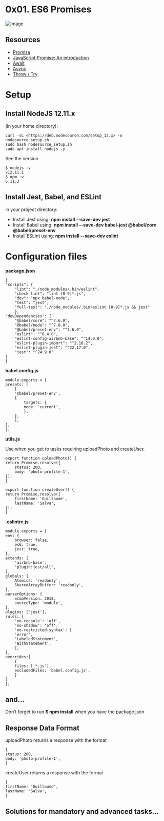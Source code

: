 # 0x01. ES6 Promises
![image](https://s3.amazonaws.com/alx-intranet.hbtn.io/uploads/medias/2019/12/75862d67ca51a042003c.jpeg?X-Amz-Algorithm=AWS4-HMAC-SHA256&X-Amz-Credential=AKIARDDGGGOUSBVO6H7D%2F20230418%2Fus-east-1%2Fs3%2Faws4_request&X-Amz-Date=20230418T134037Z&X-Amz-Expires=86400&X-Amz-SignedHeaders=host&X-Amz-Signature=f46284b38d2327ba70547f55406b214cbe9ad5edeee17d31796581c958e257da)

## Resources

- [Promise](https://developer.mozilla.org/en-US/docs/Web/JavaScript/Reference/Global_Objects/Promise)
- [JavaScript Promise: An introduction]()
- [Await]()
- [Async]()
- [Throw / Try]()


# Setup

## Install NodeJS 12.11.x

(in your home directory):

    curl -sL <https://deb.nodesource.com/setup_12.x> -o nodesource_setup.sh
    sudo bash nodesource_setup.sh
    sudo apt install nodejs -y

See the version

    $ nodejs -v
    v12.11.1
    $ npm -v
    6.11.3

## Install Jest, Babel, and ESLint

in your project directory:

- Install Jest using: <b>npm install --save-dev jest</b>
- Install Babel using: <b>npm install --save-dev babel-jest @babel/core @babel/preset-env</b>
- Install ESLint using: <b>npm install --save-dev eslint</b>

# Configuration files

<b>package.json</b>

    {
    "scripts": {
        "lint": "./node_modules/.bin/eslint",
        "check-lint": "lint [0-9]*.js",
        "dev": "npx babel-node",
        "test": "jest",
        "full-test": "./node_modules/.bin/eslint [0-9]*.js && jest"
        },
    "devDependencies": {
        "@babel/core": "^7.6.0",
        "@babel/node": "^7.8.0",
        "@babel/preset-env": "^7.6.0",
        "eslint": "^6.4.0",
        "eslint-config-airbnb-base": "^14.0.0",
        "eslint-plugin-import": "^2.18.2",
        "eslint-plugin-jest": "^22.17.0",
        "jest": "^24.9.0"
    }
    }

<b>babel.config.js</b>

    module.exports = {
    presets: [
        [
        '@babel/preset-env',
        {
            targets: {
            node: 'current',
            },
        },
        ],
    ],
    };

<b>utils.js</b>

Use when you get to tasks requiring uploadPhoto and createUser.

    export function uploadPhoto() {
    return Promise.resolve({
        status: 200,
        body: 'photo-profile-1',
    });
    }

    export function createUser() {
    return Promise.resolve({
        firstName: 'Guillaume',
        lastName: 'Salva',
    });
    }

<b>.eslintrc.js</b>

    module.exports = {
    env: {
        browser: false,
        es6: true,
        jest: true,
    },
    extends: [
        'airbnb-base',
        'plugin:jest/all',
    ],
    globals: {
        Atomics: 'readonly',
        SharedArrayBuffer: 'readonly',
    },
    parserOptions: {
        ecmaVersion: 2018,
        sourceType: 'module',
    },
    plugins: ['jest'],
    rules: {
        'no-console': 'off',
        'no-shadow': 'off',
        'no-restricted-syntax': [
        'error',
        'LabeledStatement',
        'WithStatement',
        ],
    },
    overrides:[
        {
        files: ['*.js'],
        excludedFiles: 'babel.config.js',
        }
    ]
    };

## and…

Don’t forget to run <b>$ npm install</b> when you have the package.json

## Response Data Format

uploadPhoto returns a response with the format

    {
    status: 200,
    body: 'photo-profile-1',
    }

createUser returns a response with the format

    {
    firstName: 'Guillaume',
    lastName: 'Salva',
    }

## Solutions for mandatory and advanced tasks...